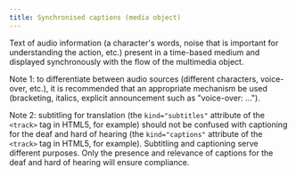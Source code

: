 ```yaml
---
title: Synchronised captions (media object)
---
```


Text of audio information (a character's words, noise that is important for understanding the action, etc.) present in a time-based medium and displayed synchronously with the flow of the multimedia object.

Note 1: to differentiate between audio sources (different characters, voice-over, etc.), it is recommended that an appropriate mechanism be used (bracketing, italics, explicit announcement such as "voice-over: ...").

Note 2: subtitling for translation (the `kind="subtitles"` attribute of the `<track>` tag in HTML5, for example) should not be confused with captioning for the deaf and hard of hearing (the `kind="captions"` attribute of the `<track>` tag in HTML5, for example). Subtitling and captioning serve different purposes. Only the presence and relevance of captions for the deaf and hard of hearing will ensure compliance.
 
